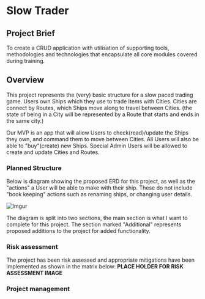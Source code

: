 # Slow Trader

## Project Brief

To create a CRUD application with utilisation of supporting tools,
methodologies and technologies that encapsulate all core modules
covered during training.

## Overview

This project represents the (very) basic structure for a slow paced trading game.
Users own Ships which they use to trade Items with Cities.
Cities are connect by Routes, which Ships move along to travel between Cities. (the state of being in a City will be
represented by a Route that starts and ends in the same city.)

Our MVP is an app that will allow Users to check(read)/update the Ships they own, and command them to move between Cities.
All Users will also be able to "buy"(create) new Ships.
Special Admin Users will be allowed to create and update Cities and Routes.

### Planned Structure

Below is diagram showing the proposed ERD for this project, as well as the "actions" a User will be able to make with their ship. These do not include "book keeping" actions such as renaming ships, or changing user details.

![Imgur](https://i.imgur.com/ar0lEnb.png)

The diagram is split into two sections, the main section is what I want to complete for this project. The section marked "Additional" represents proposed additions to the project for added functionality.

### Risk assessment

The project has been risk assessed and appropriate mitigations have been implemented as shown in the matrix below:
**PLACE HOLDER FOR RISK ASSESSMENT IMAGE**

### Project management
